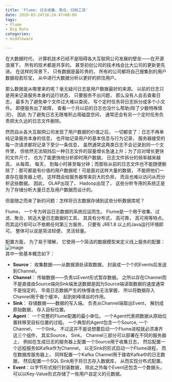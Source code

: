 ```yaml
---
title: 'Flume: 日志收集、聚合、归档工具'
date: 2019-03-24T16:24:47+08:00
tags:
- Flume
- Big Data
categories:
- middleware

---
```


在大数据时代， 计算机技术已经不是阻碍各大互联网公司发展的壁垒——在开源浪潮下， 所有的技术都是共享的。 甚至初创公司的技术栈会比大公司的更新更先进。 在这样的背景下， 只有数据是最珍贵的， 所有的公司都将自己搜集到的用户数据视若珍宝， 从中进行大数据分析以更好的抓住用户。   

那么数据是从哪里来的呢？毫无疑问日志是用户数据最好的来源。 以前的日志只是用来记录服务本身的运行状态， 只要服务不出问题， 那么没有人会去查看日志， 最多为了避免单个文件过大难以查阅， 写个定时任务将日志拆分成多个小文件。 即便服务出了故障， 查看一个月以前的日志也没什么帮助(除了少数特殊情况)， 因此 为了避免日志无限堆积占用磁盘空间， 通常还会有另一个定时任务负责把太久远的日志文件删除。   
 
然而自从各大互联网公司发现了用户数据的价值之后， 一切都变了：日志不再单纯记录服务本身的信息， 也开始记录用户的基本信息与行为记录， 服务器接受的每一次请求都将记录下至少一条信息， 虽然通常这两类日志不会记录到同一个文件里， 但依然无法阻挡后一种日志文件的容量增长急速上升；为了应对增长更快的文件尺寸， 也为了能更快地分析即时用户数据， 日志文件拆分的频率越来越高， 从每周， 每天， 到每小时甚至每分钟；而那些从前的日志文件也不能随便删除了：那可都是有价值的用户数据呢！可是面对这样大量的数据， 不能把他们一直存在服务器上吧， 这样既会给服务器带来巨大的负担， 而且也难以访问从而分析这些数据。 因此， OLAP出现了， Hadoop出现了， 这些分析专用的系统正是为了存储分析大量日志及用户数据而设计的。   

但是随之而来了新的问题：怎样将日志数据存储到这些分析数据库呢？  

Flume， 一个专为转运日志数据的系统应运而生。 Flume是一个用于收集、过滤、聚合、转运大量日志数据的工具， 其具有分布式， 高可靠， 高可用等特点。  而其运行却可以不依赖任何第三方服务， 只要有 JRE1.8 以上的Java运行环境即可。 整体可以说是简洁轻便， 灵活轻量。   

配置方面， 为了易于理解， 它使用一个简洁的数据模型来定义线上服务的配置：  
![image](https://flume.apache.org/_images/DevGuide_image00.png)  
其中一些基本概念如下：  
- **Source**： 收集数据——从数据源处读取数据， 封装成一个个的Events后发送到Channel。   
- **Channel**： 传输数据——负责以Event形式暂存数据。 之所以存在Channel而不是直接由Source端向Sink端发送数据是因为Source端读取数据的速度通常不是恒定的， 毕竟日志数据产生的快慢谁也无法掌握， 所以将数据存入Channel用于做个缓冲， 起到削峰填谷的作用。   
- **Sink**： 存储数据——数据的写入端。 负责从Channel端取出Event， 解封成原始数据， 存入目标位置。   
- **Agent**： 一个完整的Flume配置的最小单位。 一个Agent代表把数据从原始位置转移至目标位置的过程。 一个典型的Agent包含一个Source, 一个Channel， 一个Sink。 不过这并不是说想要启动一个Flume进程就必须凑齐这三个组件， 其实Source， Sink， Channel三部分可以部署在不同的服务器上， 例如在生成日志的服务器上配置一个Source用于收集日志， 然后配置一个远程服务如Kafka作为Channel， 以无Sink的形式启动一个Flume进程， 而在数据库服务器上， 同样配置一个Kafka Channel用于接收Kafka中的日志数据， 然后配置一个SQL Sink用于将日志存入数据库， 从而实现分布式配置。   
- **Event**：以字节形式按行封装数据， 除此之外每个Event还包含一个数据头， 可以以Key-Value形式存储了一些用户自定义的元数据。   
